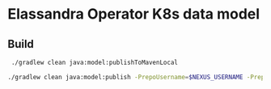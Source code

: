 # Elassandra Operator K8s data model

## Build

```bash
 ./gradlew clean java:model:publishToMavenLocal
```

```bash
./gradlew clean java:model:publish -PrepoUsername=$NEXUS_USERNAME -PrepoPassword=$NEXUS_PASSWORD
```